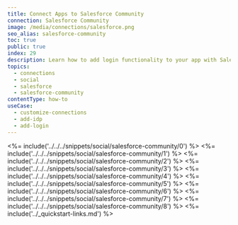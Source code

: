 ```yaml
---
title: Connect Apps to Salesforce Community
connection: Salesforce Community
image: /media/connections/salesforce.png
seo_alias: salesforce-community
toc: true
public: true
index: 29
description: Learn how to add login functionality to your app with Salesforce Community. You will need to generate keys, copy these into your Auth0 settings, and enable the connection.
topics:
  - connections
  - social
  - salesforce
  - salesforce-community
contentType: how-to
useCase:
  - customize-connections
  - add-idp
  - add-login
---
```

<%= include('../../../snippets/social/salesforce-community/0') %> 
<%= include('../../../snippets/social/salesforce-community/1') %> 
<%= include('../../../snippets/social/salesforce-community/2') %> 
<%= include('../../../snippets/social/salesforce-community/3') %> 
<%= include('../../../snippets/social/salesforce-community/4') %> 
<%= include('../../../snippets/social/salesforce-community/5') %> 
<%= include('../../../snippets/social/salesforce-community/6') %> 
<%= include('../../../snippets/social/salesforce-community/7') %> 
<%= include('../../../snippets/social/salesforce-community/8') %> 
<%= include('../_quickstart-links.md') %>
